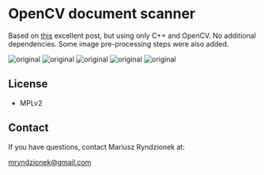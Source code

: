 OpenCV document scanner
=======================

Based on [this](http://www.pyimagesearch.com/2014/09/01/build-kick-ass-mobile-document-scanner-just-5-minutes/) excellent post,
but using only C++ and OpenCV. No additional dependencies.
Some image pre-processing steps were also added.

![original](https://github.com/mryndzionek/scanner/raw/master/images/ticket.JPG)
![original](https://github.com/mryndzionek/scanner/raw/master/images/ticket_edged.JPG)
![original](https://github.com/mryndzionek/scanner/raw/master/images/ticket_outline.JPG)
![original](https://github.com/mryndzionek/scanner/raw/master/images/ticket_flat.JPG)
![original](https://github.com/mryndzionek/scanner/raw/master/images/ticket_scanned.JPG)

License
-------
  - MPLv2

Contact
-------
If you have questions, contact Mariusz Ryndzionek at:

<mryndzionek@gmail.com>
